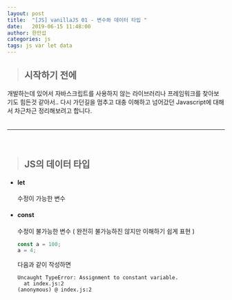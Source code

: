 ```yaml
---
layout: post
title:  "[JS] vanillaJS 01 - 변수와 데이터 타입 "
date:   2019-06-15 11:48:00
author: 한만섭
categories: js
tags: js var let data 
---
```



> ## 시작하기 전에
 개발하는데 있어서 자바스크립트를 사용하지 않는 라이브러리나 프레임워크를 찾아보기도 힘든것 같아서.. 다시 가던길을 멈추고 대충 이해하고 넘어갔던 
 Javascript에 대해서 차근차근 정리해보려고 합니다.  
 　  
 
 ***
 
 　  
> ## JS의 데이터 타입 
 
* #### let 
  수정이 가능한 변수 

* #### const  
  수정이 불가능한 변수 ( 완전히 불가능하진 않지만 이해하기 쉽게 표현 )
  
  ```javascript
  const a = 100;
  a = 4;
  ```
  
  다음과 같이 작성하면 
  
  ```console
  Uncaught TypeError: Assignment to constant variable.
    at index.js:2
  (anonymous) @ index.js:2
  ```
